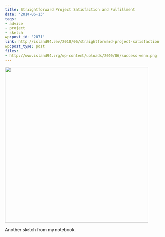 ```yaml
---
title: Straightforward Project Satisfaction and Fulfillment
date: '2010-06-13'
tags:
- advice
- project
- sketch
wp:post_id: '2071'
link: http://island94.dev/2010/06/straightforward-project-satisfaction-and-fulfillment/
wp:post_type: post
files:
- http://www.island94.org/wp-content/uploads/2010/06/success-venn.png
---
```


<a href="http://www.island94.org/wp-content/uploads/2010/06/success-venn.png"><img class="aligncenter size-full wp-image-2073" title="success-venn" src="http://www.island94.org/wp-content/uploads/2010/06/success-venn.png" alt="" width="466" height="506" /></a>

Another sketch from my notebook.
